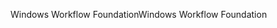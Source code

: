 <span data-ttu-id="43bf2-101">Windows Workflow Foundation</span><span class="sxs-lookup"><span data-stu-id="43bf2-101">Windows Workflow Foundation</span></span>